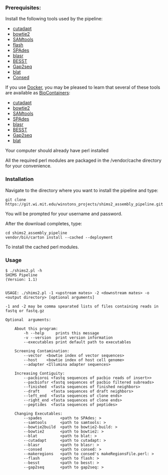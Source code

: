 ### Prerequisites:

Install the following tools used by the pipeline:

- [cutadapt](https://cutadapt.readthedocs.io/en/stable/installation.html)
- [bowtie2](http://bowtie-bio.sourceforge.net/bowtie2/manual.shtml#obtaining-bowtie-2)
- [SAMtools](http://www.htslib.org/download/)
- [flash](https://ccb.jhu.edu/software/FLASH/)
- [SPAdes](http://cab.spbu.ru/files/release3.10.1/manual.html#sec2)
- [blasr](https://github.com/PacificBiosciences/blasr/wiki/Blasr-Installation-Qs-&-As)
- [BESST](https://github.com/ksahlin/BESST/blob/master/docs/INSTALL.md)
- [Gap2seq](https://www.cs.helsinki.fi/u/lmsalmel/Gap2Seq/)
- [blat](http://hgdownload.soe.ucsc.edu/downloads.html#source_downloads)
- [Consed](http://www.phrap.org/consed/consed.html#howToGet)

If you use [Docker](https://www.docker.com/), you may be pleased to learn that several of these tools are available as [BioContainers](https://biocontainers.pro/#documentation):

- [cutadapt](https://quay.io/repository/biocontainers/cutadapt)
- [bowtie2](https://quay.io/repository/biocontainers/bowtie2)
- [SAMtools](https://quay.io/repository/biocontainers/samtools)
- [SPAdes](https://quay.io/repository/biocontainers/spades)
- [blasr](https://quay.io/repository/biocontainers/blasr)
- [BESST](https://quay.io/repository/biocontainers/BESST)
- [Gap2seq](https://quay.io/repository/biocontainers/gap2seq)
- [blat](https://quay.io/repository/biocontainers/blat)

Your computer should already have perl installed

All the required perl modules are packaged in the /vendor/cache directory for your convenience.

### Installation

Navigate to the directory where you want to install the pipeline and type:

```
git clone https://git.wi.mit.edu/winstons_projects/shims2_assembly_pipeline.git
```

You will be prompted for your username and password.

After the download completes, type:

```
cd shims2_assembly_pipeline
vendor/bin/carton install --cached --deployment
```

To install the cached perl modules.

### Usage

```
$ ./shims2.pl -h
SHIMS Pipeline
(Version: 1.1)


USAGE: ./shims2.pl -1 <upstream mates> -2 <downstream mates> -o <output directory> [optional arguments]

-1 and -2 may be comma spearated lists of files containing reads in fastq or fastq.gz

Optional  arguments:

	About this program:
		-h --help     prints this message
		-v --version  print version information
		--executables print default path to executables

	Screening Contamination:
		--vector  <bowtie index of vector sequences>
		--host    <bowtie index of host cell genome>
		--adapter <Illumina adapter sequences>

	Increasing Contiguity:
		--pacbioroi <fastq sequences of pacbio reads of insert>>
		--pacbiofsr <fastq sequences of pacbio filtered subreads>
		--finished  <fasta sequences of finished neighbors>
		--draft     <fasta sequences of draft neighbors>
		--left_end  <fasta sequences of clone ends>
		--right_end <fasta sequences of clone ends>
		--peptides  <fasta sequences of peptides>

	Changing Executables:
		--spades        <path to SPAdes: >
		--samtools      <path to samtools: >
		--bowtie2build  <path to bowtie2-build: >
		--bowtie2       <path to bowtie2: >
		--blat          <path to blat: >
		--cutadapt      <path to cutadapt: >
		--blasr         <path to blasr: >
		--consed        <path to consed: >
		--makeregions   <path to consed's makeRegionsFile.perl: >
		--flash         <path to flash: >
		--besst         <path to besst: >
		--gap2seq       <path to gap2seq: >
  ```
